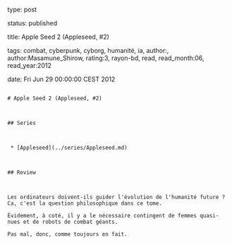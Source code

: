 type: post
status: published
title: Apple Seed 2 (Appleseed, #2)
tags:  combat,  cyberpunk,  cyborg,  humanité,  ia, author:, author:Masamune_Shirow, rating:3, rayon-bd, read, read_month:06, read_year:2012
date: Fri Jun 29 00:00:00 CEST 2012
~~~~~~
# Apple Seed 2 (Appleseed, #2)

## Series

 * [Appleseed](../series/Appleseed.md)

## Review

Les ordinateurs doivent-ils guider l'évolution de l'humanité future ? Ca, c'est la question philosophique dans ce tome.  
Évidement, à coté, il y a le nécessaire contingent de femmes quasi-nues et de robots de combat géants.  
Pas mal, donc, comme toujours en fait.